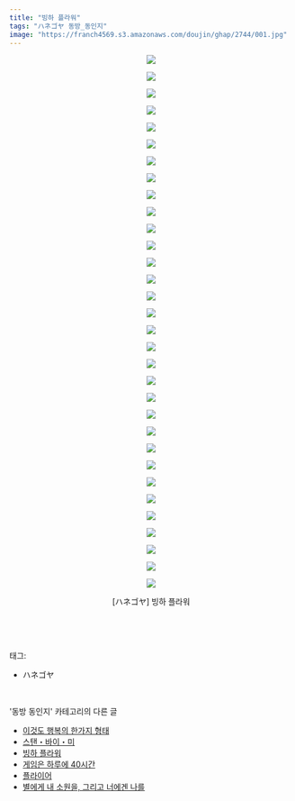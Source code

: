 ```yaml
---
title: "빙하 플라워"
tags: "ハネゴヤ 동방_동인지"
image: "https://franch4569.s3.amazonaws.com/doujin/ghap/2744/001.jpg"
---
```

<div class="article">
<p style="text-align: center; clear: none; float: none;"><img src="{{ site.imgserver2 }}/ghap/2744/001.jpg"/></p>
<p style="text-align: center; clear: none; float: none;"><img src="{{ site.imgserver2 }}/ghap/2744/002.jpg"/></p>
<p style="text-align: center; clear: none; float: none;"><img src="{{ site.imgserver2 }}/ghap/2744/003.jpg"/></p>
<p style="text-align: center; clear: none; float: none;"><img src="{{ site.imgserver2 }}/ghap/2744/004.jpg"/></p>
<p style="text-align: center; clear: none; float: none;"><img src="{{ site.imgserver2 }}/ghap/2744/005.jpg"/></p>
<p style="text-align: center; clear: none; float: none;"><img src="{{ site.imgserver2 }}/ghap/2744/006.jpg"/></p>
<p style="text-align: center; clear: none; float: none;"><img src="{{ site.imgserver2 }}/ghap/2744/007.jpg"/></p>
<p style="text-align: center; clear: none; float: none;"><img src="{{ site.imgserver2 }}/ghap/2744/008.jpg"/></p>
<p style="text-align: center; clear: none; float: none;"><img src="{{ site.imgserver2 }}/ghap/2744/009.jpg"/></p>
<p style="text-align: center; clear: none; float: none;"><img src="{{ site.imgserver2 }}/ghap/2744/010.jpg"/></p>
<p style="text-align: center; clear: none; float: none;"><img src="{{ site.imgserver2 }}/ghap/2744/011.jpg"/></p>
<p style="text-align: center; clear: none; float: none;"><img src="{{ site.imgserver2 }}/ghap/2744/012.jpg"/></p>
<p style="text-align: center; clear: none; float: none;"><img src="{{ site.imgserver2 }}/ghap/2744/013.jpg"/></p>
<p style="text-align: center; clear: none; float: none;"><img src="{{ site.imgserver2 }}/ghap/2744/014.jpg"/></p>
<p style="text-align: center; clear: none; float: none;"><img src="{{ site.imgserver2 }}/ghap/2744/015.jpg"/></p>
<p style="text-align: center; clear: none; float: none;"><img src="{{ site.imgserver2 }}/ghap/2744/016.jpg"/></p>
<p style="text-align: center; clear: none; float: none;"><img src="{{ site.imgserver2 }}/ghap/2744/017.jpg"/></p>
<p style="text-align: center; clear: none; float: none;"><img src="{{ site.imgserver2 }}/ghap/2744/018.jpg"/></p>
<p style="text-align: center; clear: none; float: none;"><img src="{{ site.imgserver2 }}/ghap/2744/019.jpg"/></p>
<p style="text-align: center; clear: none; float: none;"><img src="{{ site.imgserver2 }}/ghap/2744/020.jpg"/></p>
<p style="text-align: center; clear: none; float: none;"><img src="{{ site.imgserver2 }}/ghap/2744/021.jpg"/></p>
<p style="text-align: center; clear: none; float: none;"><img src="{{ site.imgserver2 }}/ghap/2744/022.jpg"/></p>
<p style="text-align: center; clear: none; float: none;"><img src="{{ site.imgserver2 }}/ghap/2744/023.jpg"/></p>
<p style="text-align: center; clear: none; float: none;"><img src="{{ site.imgserver2 }}/ghap/2744/024.jpg"/></p>
<p style="text-align: center; clear: none; float: none;"><img src="{{ site.imgserver2 }}/ghap/2744/025.jpg"/></p>
<p style="text-align: center; clear: none; float: none;"><img src="{{ site.imgserver2 }}/ghap/2744/026.jpg"/></p>
<p style="text-align: center; clear: none; float: none;"><img src="{{ site.imgserver2 }}/ghap/2744/027.jpg"/></p>
<p style="text-align: center; clear: none; float: none;"><img src="{{ site.imgserver2 }}/ghap/2744/028.jpg"/></p>
<p style="text-align: center; clear: none; float: none;"><img src="{{ site.imgserver2 }}/ghap/2744/029.jpg"/></p>
<p style="text-align: center; clear: none; float: none;"><img src="{{ site.imgserver2 }}/ghap/2744/030.jpg"/></p>
<p style="text-align: center; clear: none; float: none;"><img src="{{ site.imgserver2 }}/ghap/2744/031.jpg"/></p>
<p style="text-align: center; clear: none; float: none;"><img src="{{ site.imgserver2 }}/ghap/2744/032.jpg"/></p>
<p style="text-align: center; clear: none; float: none;">[ハネゴヤ] 빙하 플라워</p>
<p><br/></p>
</div><br/>
<div class="tagTrail">
<p>태그: </p>
<ul>
<li>ハネゴヤ</li>
</ul>
</div><br/>
<div class="another">
<p>'동방 동인지' 카테고리의 다른 글</p>
<ul>
<li><a href="/ghap_2746">이것도 행복의 한가지 형태</a></li>
<li><a href="/ghap_2745">스탠・바이・미</a></li>
<li><a href="/ghap_2744">빙하 플라워</a></li>
<li><a href="/ghap_2743">게임은 하루에 40시간</a></li>
<li><a href="/ghap_2742">플라이어</a></li>
<li><a href="/ghap_2741">별에게 내 소원을, 그리고 너에겐 나를</a></li>
</ul>
</div><br/>
<div class="cb_module cb_fluid">
<div class="cb_wrt cb_profile">
</div><!-- commentList close -->
</div><br/>
